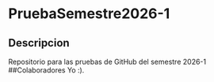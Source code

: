 # PruebaSemestre2026-1
## Descripcion
Repositorio para las pruebas de GitHub del semestre 2026-1
##Colaboradores
Yo :).
